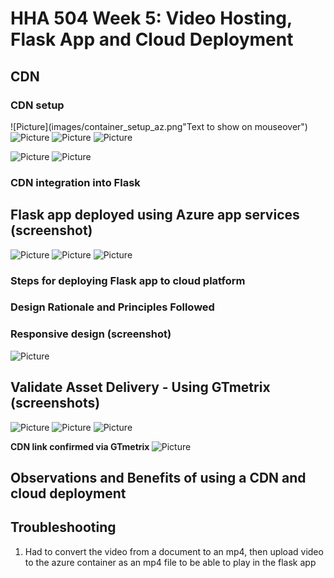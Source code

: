 # HHA 504 Week 5: Video Hosting, Flask App and Cloud Deployment

## CDN

### CDN setup
![Picture](images/container_setup_az.png"Text to show on mouseover")
![Picture](images/az_storage_setup1.png "Text to show on mouseover")
![Picture](images/az_storagesetup_2.png "Text to show on mouseover")
![Picture](images/az_storage_setup_3.png "Text to show on mouseover")

![Picture](images/CDN_video.png "Text to show on mouseover")
![Picture](images/CDN_URL_setup.png "Text to show on mouseover")

### CDN integration into Flask

## Flask app deployed using Azure app services (screenshot)
![Picture](images/azure_deployed_flaskapp.png "Text to show on mouseover")
![Picture](images/az_deployed_flaskapp_2.png "Text to show on mouseover")
![Picture](images/az_deployed_flaskapp_3.png "Text to show on mouseover")

### Steps for deploying Flask app to cloud platform

### Design Rationale and Principles Followed

### Responsive design (screenshot)
![Picture](images/flask_mobile.PNG "Text to show on mouseover")

## Validate Asset Delivery - Using GTmetrix (screenshots)
![Picture](images/Performance_1.png "Text to show on mouseover")
![Picture](images/Performance_2.png "Text to show on mouseover")
![Picture](images/Performance_3.png "Text to show on mouseover")

<b> CDN link confirmed via GTmetrix </b>
![Picture](images/performance_4_cdn.png "Text to show on mouseover")

## Observations and Benefits of using a CDN and cloud deployment

## Troubleshooting

1. Had to convert the video from a document to an mp4, then upload video to the azure container as an mp4 file to be able to play in the flask app